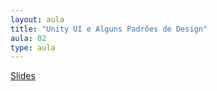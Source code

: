 ```yaml
---
layout: aula
title: "Unity UI e Alguns Padrões de Design"
aula: 02
type: aula
---
```


[Slides]()